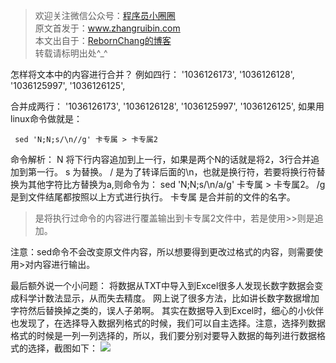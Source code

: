 <blockquote>
欢迎关注微信公众号：<a href="" rel="nofollow" target="_blank">程序员小圈圈</a><br>原文首发于：<a href="http://www.zhangruibin.com" rel="nofollow" target="_blank">www.zhangruibin.com</a><br> 本文出自于：<a href="http://www.zhangruibin.com" rel="nofollow" target="_blank">RebornChang的博客</a><br>
转载请标明出处^_^<br>
</blockquote>

怎样将文本中的内容进行合并？
例如四行：
'1036126173', 
'1036126128', 
'1036125997', 
'1036126125', 

合并成两行：
'1036126173', '1036126128', 
'1036125997', '1036126125', 
如果用linux命令做就是：
```
 sed 'N;N;s/\n//g' 卡专属 > 卡专属2

```

命令解析：
N   将下行内容追加到上一行，如果是两个N的话就是将2，3行合并追加到第一行。
s   为替换。
/  是为了转译后面的\n，也就是换行符，若要将换行符替换为其他字符比方替换为a,则命令为： sed 'N;N;s/\n/a/g' 卡专属 > 卡专属2。
/g   是到文件结尾都按照以上方式进行执行。
卡专属  是合并前的文件的名字。
>是将执行过命令的内容进行覆盖输出到卡专属2文件中，若是使用>>则是追加。

注意：sed命令不会改变原文件内容，所以想要得到更改过格式的内容，则需要使用>对内容进行输出。

最后额外说一个小问题：
将数据从TXT中导入到Excel很多人发现长数字数据会变成科学计数法显示，从而失去精度。
网上说了很多方法，比如讲长数字数据增加字符然后替换掉之类的，误人子弟啊。
其实在数据导入到Excel时，细心的小伙伴也发现了，在选择导入数据列格式的时候，我们可以自主选择。注意，选择列数据格式的时候是一列一列选择的，所以，我们要分别对要导入数据的每列进行数据格式的选择，截图如下：
![](https://www.zhangruibin.com/upload/2019/11/vhhagldc6ajm5rg0h4om60lq0h.png)

